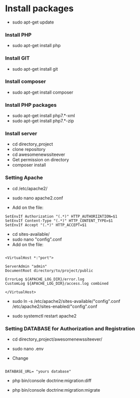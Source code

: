 # Install packages
- sudo apt-get update

### Install PHP
- sudo apt-get install php

### Install GIT
- sudo apt-get install git

### Install composer
- sudo apt-get install composer

### Install PHP packages
- sudo apt-get install php7.*-xml
- sudo apt-get install php7.*-zip

### Install server
- cd directory_project
- clone repository
- cd awesomenewssiteever
- Get permission on directory
- composer install

### Setting Apache
- cd /etc/apache2/

- sudo nano apache2.conf

- Add on the file:

```
SetEnvIf Authorization "(.*)" HTTP_AUTHORIZATION=$1
SetEnvIf Content-Type "(.*)" HTTP_CONTENT_TYPE=$1
SetEnvIf Accept "(.*)" HTTP_ACCEPT=$1
```
- cd sites-available/
- sudo nano "config".conf
- Add on the file:

```

<VirtualHost *:"port">

ServerAdmin "admin"
DocumentRoot directory/to/project/public

ErrorLog ${APACHE_LOG_DIR}/error.log
CustomLog ${APACHE_LOG_DIR}/access.log combined

</VirtualHost>

```
- sudo ln -s /etc/apache2/sites-available/"config".conf /etc/apache2/sites-enabled/"config".conf

- sudo systemctl restart apache2

### Setting DATABASE for Authorization and Registration
- cd directory_project/awesomenewssiteever/

- sudo nano .env

- Change 

```

DATABASE_URL= "yours database"
```

- php bin/console doctrine:migration:diff

- php bin/console doctrine:migration:migrate
